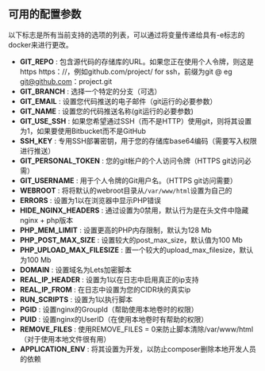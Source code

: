 ## 可用的配置参数
以下标志是所有当前支持的选项的列表，可以通过将变量传递给具有-e标志的docker来进行更改。

 - **GIT_REPO** : 包含源代码的存储库的URL。如果您正在使用个人令牌，则这是https https：//，例如github.com/project/ for ssh，前缀为git @ eg git@github.com：project.git
 - **GIT_BRANCH** : 选择一个特定的分支（可选）
 - **GIT_EMAIL** : 设置您代码推送的电子邮件（git运行的必要参数）
 - **GIT_NAME** : 设置您的代码推送名称(git运行的必要参数)
 - **GIT_USE_SSH** : 如果您希望通过SSH（而不是HTTP）使用git，则将其设置为1，如果要使用Bitbucket而不是GitHub
 - **SSH_KEY** : 专用SSH部署密钥，用于您的存储库base64编码（需要写入权限进行推送）
 - **GIT_PERSONAL_TOKEN** : 您的git帐户的个人访问令牌（HTTPS git访问必需）
 - **GIT_USERNAME** : 用于个人令牌的Git用户名。（HTTPS git访问需要）
 - **WEBROOT** : 将将默认的webroot目录从`/var/www/html`设置为自己的
 - **ERRORS** : 设置为1以在浏览器中显示PHP错误
 - **HIDE_NGINX_HEADERS** : 通过设置为0禁用，默认行为是在头文件中隐藏nginx + php版本
 - **PHP_MEM_LIMIT** : 设置更高的PHP内存限制，默认为128 Mb
 - **PHP_POST_MAX_SIZE** : 设置较大的post_max_size，默认值为100 Mb
 - **PHP_UPLOAD_MAX_FILESIZE** : 置一个较大的upload_max_filesize，默认为100 Mb
 - **DOMAIN** : 设置域名为Lets加密脚本
 - **REAL_IP_HEADER** : 设置为1以在日志中启用真正的ip支持
 - **REAL_IP_FROM** : 在日志中设置为您的CIDR块的真实ip
 - **RUN_SCRIPTS** : 设置为1以执行脚本
 - **PGID** : 设置nginx的GroupId（帮助使用本地卷时的权限）
 - **PUID** : 设置nginx的UserID（在使用本地卷时有帮助的权限）
 - **REMOVE_FILES** : 使用REMOVE_FILES = 0来防止脚本清除/var/www/html（对于使用本地文件很有用）
 - **APPLICATION_ENV** : 将其设置为开发，以防止composer删除本地开发人员的依赖
